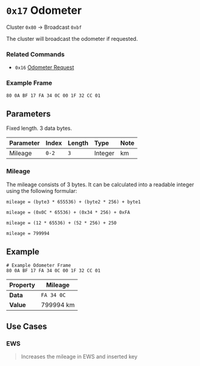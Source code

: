 # `0x17` Odometer

Cluster `0x80` → Broadcast `0xbf`

The cluster will broadcast the odometer if requested.

### Related Commands

- `0x16` [Odometer Request](16.md)

### Example Frame

    80 0A BF 17 FA 34 0C 00 1F 32 CC 01

## Parameters

Fixed length. 3 data bytes.

 Parameter | Index | Length | Type    | Note 
:----------|:------|:-------|:--------|:-----
 Mileage   | `0-2` | `3`    | Integer | km   

### Mileage

The mileage consists of 3 bytes. It can be calculated into a readable integer using the following formular:

    mileage = (byte3 * 655536) + (byte2 * 256) + byte1  

    mileage = (0x0C * 65536) + (0x34 * 256) + 0xFA

    mileage = (12 * 65536) + (52 * 256) + 250

    mileage = 799994

## Example

    # Example Odometer Frame
    80 0A BF 17 FA 34 0C 00 1F 32 CC 01

 Property  | Mileage    
-----------|------------
 **Data**  | `FA 34 0C` 
 **Value** | 799994 km        

## Use Cases

### EWS

> Increases the mileage in EWS and inserted key